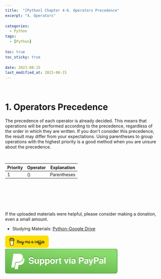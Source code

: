 ```yaml
---
title:  "[Python] Chapter 4-6. Operators Precedence"
excerpt: "4. Operators"

categories:
  - Python
tags:
  - [Python]

toc: true
toc_sticky: true
 
date: 2023-08-15
last_modified_at: 2023-08-15
---
```


&nbsp;

# 1. Operators Precedence
The precedence of each operator is already decided. This means that operations will be performed according to the precedence, regardless of the order in which they are written. If you don't consider this precedence, the result may differ from your expectations. Using parentheses to group operations with the highest priority is a good method when you are unsure about the precedence.

&nbsp;

| Priority | Operator | Explanation |
|---|---|---|
| 1 | () | Parentheses |

&nbsp;

&nbsp;

&nbsp;

If the uploaded materials were helpful, please consider making a donation, even a small amount.
- Studying Materials: ​[Python-Google Drive](https://drive.google.com/drive/u/3/folders/1btmxn1mWaPy8ZYZvRu2HWbiV2UKsDwLP)

[!["Buy Me A Coffee"](https://raw.githubusercontent.com/Shine-Loi/Shine-Loi.github.io/master/assets/images/Buymeacoffee.png)](https://www.buymeacoffee.com/shine_loi_lee)
[![Support via PayPal](https://raw.githubusercontent.com/Shine-Loi/Shine-Loi.github.io/41d049ca49169c961adde8f77b7d0f6981851ea3/assets/images/Paypal.svg)](https://paypal.me/goldbin0514?country.x=KR&locale.x=ko_KR)

